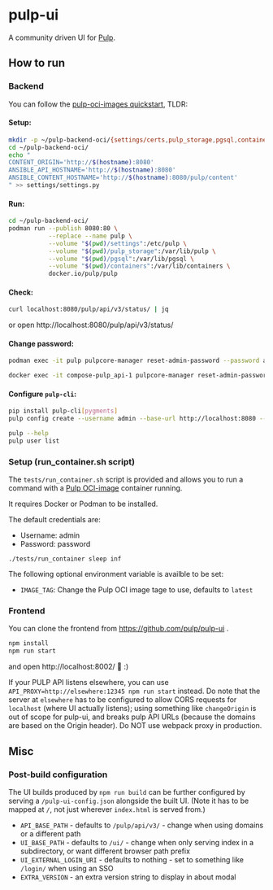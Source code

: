 # pulp-ui

A community driven UI for [Pulp](https://pulpproject.org/).

## How to run

### Backend

You can follow the [pulp-oci-images quickstart](https://pulpproject.org/pulp-oci-images/docs/admin/tutorials/quickstart/),
TLDR:

#### Setup:

```sh
mkdir -p ~/pulp-backend-oci/{settings/certs,pulp_storage,pgsql,containers}
cd ~/pulp-backend-oci/
echo "
CONTENT_ORIGIN='http://$(hostname):8080'
ANSIBLE_API_HOSTNAME='http://$(hostname):8080'
ANSIBLE_CONTENT_HOSTNAME='http://$(hostname):8080/pulp/content'
" >> settings/settings.py
```

#### Run:

```sh
cd ~/pulp-backend-oci/
podman run --publish 8080:80 \
           --replace --name pulp \
           --volume "$(pwd)/settings":/etc/pulp \
           --volume "$(pwd)/pulp_storage":/var/lib/pulp \
           --volume "$(pwd)/pgsql":/var/lib/pgsql \
           --volume "$(pwd)/containers":/var/lib/containers \
           docker.io/pulp/pulp
```

#### Check:

```sh
curl localhost:8080/pulp/api/v3/status/ | jq
```

or open http://localhost:8080/pulp/api/v3/status/

#### Change password:

```sh
podman exec -it pulp pulpcore-manager reset-admin-password --password admin
```
```sh
docker exec -it compose-pulp_api-1 pulpcore-manager reset-admin-password --password admin
```

#### Configure `pulp-cli`:

```sh
pip install pulp-cli[pygments]
pulp config create --username admin --base-url http://localhost:8080 --password password

pulp --help
pulp user list
```

### Setup (run_container.sh script)

The `tests/run_container.sh` script is provided and allows you to run a command with a [Pulp OCI-image](https://pulpproject.org/pulp-oci-images/docs/admin/tutorials/quickstart/) container running.

It requires Docker or Podman to be installed.

The default credentials are:
 * Username: admin
 * Password: password

```
./tests/run_container sleep inf
```

The following optional environment variable is availble to be set:

* `IMAGE_TAG`: Change the Pulp OCI image tage to use, defaults to `latest`

### Frontend

You can clone the frontend from https://github.com/pulp/pulp-ui .

```sh
npm install
npm run start
```

and open http://localhost:8002/ :tada: :)

If your PULP API listens elsewhere, you can use `API_PROXY=http://elsewhere:12345 npm run start` instead. Do note that the server at `elsewhere` has to be configured to allow CORS requests for `localhost` (where UI actually listens); using something like `changeOrigin` is out of scope for pulp-ui, and breaks pulp API URLs (because the domains are based on the Origin header). Do NOT use webpack proxy in production.


## Misc

### Post-build configuration

The UI builds produced by `npm run build` can be further configured by serving a `/pulp-ui-config.json` alongside the built UI.
(Note it has to be mapped at `/`, not just wherever `index.html` is served from.)

* `API_BASE_PATH` - defaults to `/pulp/api/v3/` - change when using domains or a different path
* `UI_BASE_PATH` - defaults to `/ui/` - change when only serving index in a subdirectory, or want different browser path prefix
* `UI_EXTERNAL_LOGIN_URI` - defaults to nothing - set to something like `/login/` when using an SSO
* `EXTRA_VERSION` - an extra version string to display in about modal
